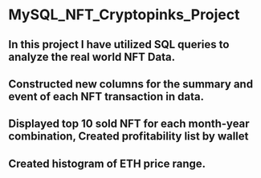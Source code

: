 # MySQL_NFT_Cryptopinks_Project

## In this project I have utilized SQL queries to analyze the real world NFT Data.
## Constructed new columns for the summary and event of each NFT transaction in data.
## Displayed top 10 sold NFT for each month-year combination, Created profitability list by wallet
## Created histogram of ETH price range.
